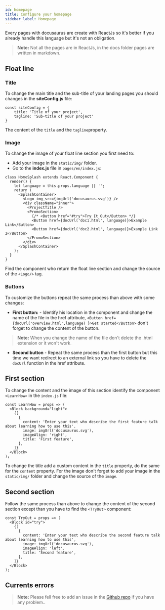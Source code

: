 ```yaml
---
id: homepage
title: Configure your homepage
sidebar_label: Homepage
---
```

Every pages with docusaurus are create with ReactJs so it's better if you already handle this language but it's not an obligation.
> **Note:** Not all the pages are in ReactJs, in the docs folder pages are written in markdown.


## Float line
### Title
To change the main title and the sub-title of your landing pages you should changes in the **siteConfig.js** file:
```
const siteConfig = {
    title: 'Title of your project',
    tagline: 'Sub-title of your project'
}
```
The content of the `title` and the `tagline`property.
### Image
To change the image of your float line section you first need to:
- Add your image in the `static/img/` folder.
- Go to the **index.js** file in `pages/en/index.js`:
```
class HomeSplash extends React.Component {
  render() {
    let language = this.props.language || '';
    return (
      <SplashContainer>
        <Logo img_src={imgUrl('docusaurus.svg')} />
        <div className="inner">
          <ProjectTitle />
          <PromoSection>
            {/* <Button href="#try">Try It Out</Button> */}
            <Button href={docUrl('doc1.html', language)}>Example Link</Button>
            <Button href={docUrl('doc2.html', language)}>Example Link 2</Button>
          </PromoSection>
        </div>
      </SplashContainer>
    );
  }
}
```
Find the component who return the float line section and change the source of the `<Logo/>` tag.
### Buttons
To customize the buttons repeat the same process than above with some changes:
- **First button:** - Identify his location in the component and change the name of the file in the href attribute, `<Button href={docUrl('overview.html',language) }>Get started</Button>` don't forget to change the content of the button.
> **Note:** When you change the name of the file don't delete the .html extension or it won't work.
- **Second button** - Repeat the same process than the first button but this time we want redirect to an external link so you have to delete the `docUrl` function in the href attribute.


## First section
To change the content and the image of this section identify the component `<LearnHow>` in the `index.js` file:
```
const LearnHow = props => (
  <Block background="light">
    {[
      {
        content: 'Enter your text who describe the first feature talk about learning how to use this',
        image: imgUrl('docusaurus.svg'),
        imageAlign: 'right',
        title: 'First feature',
      },
    ]}
  </Block>
);
```
To change the title add a custom content in the `title` property, do the same for the `content` property.   For the image don't forget to add your image in the `static/img/` folder and change the source of the `image`.


## Second section
Follow the same process than above to change the content of the second section except than you have to find the `<TryOut>` component:
```
const TryOut = props => (
  <Block id="try">
    {[
      {
        content: 'Enter your text who describe the second feature talk about learning how to use this',
        image: imgUrl('docusaurus.svg'),
        imageAlign: 'left',
        title: 'Second feature',
      },
    ]}
  </Block>
);
```


## Currents errors 
> **Note:** Please fell free to add an issue in the [Github repo](https://github.com/luctst/docusaurus-starter-pack) if you have any problem..

